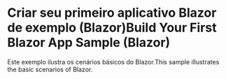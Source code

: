 # <a name="build-your-first-blazor-app-sample-blazor"></a><span data-ttu-id="dbd0d-101">Criar seu primeiro aplicativo Blazor de exemplo (Blazor)</span><span class="sxs-lookup"><span data-stu-id="dbd0d-101">Build Your First Blazor App Sample (Blazor)</span></span>

<span data-ttu-id="dbd0d-102">Este exemplo ilustra os cenários básicos do Blazor.</span><span class="sxs-lookup"><span data-stu-id="dbd0d-102">This sample illustrates the basic scenarios of Blazor.</span></span>
